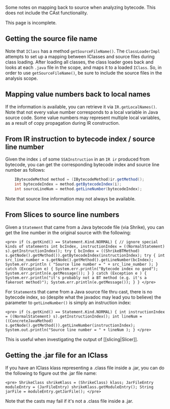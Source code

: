 Some notes on mapping back to source when analyzing bytecode. This does
not include the CAst functionality.

This page is incomplete.

Getting the source file name 
----------------------------

Note that `IClass` has a method `getSourceFileName()`. The
`ClassLoaderImpl` attempts to set up a mapping between IClasses and
source files during class loading. After loading all classes, the class
loader goes back and looks at each `.java` file in the scope, and maps
it to a loaded `IClass`. So, in order to use `getSourceFileName()`, be
sure to include the source files in the analysis scope.

Mapping value numbers back to local names 
-----------------------------------------

If the information is available, you can retrieve it via
`IR.getLocalNames()`. Note that not every value number corresponds to a
local variable in Java source code. Some value numbers may represent
multiple local variables, as a result of copy propagation during IR
construction.

From IR instruction to bytecode index / source line number 
----------------------------------------------------------

Given the index `i` of some `SSAInstruction` in an `IR ir` produced from
bytecode, you can get the corresponding bytecode index and source line
number as follows:
```java
    IBytecodeMethod method = (IBytecodeMethod)ir.getMethod();
    int bytecodeIndex = method.getBytecodeIndex(i);
    int sourceLineNum = method.getLineNumber(bytecodeIndex);
```

Note that source line information may not always be available.

From Slices to source line numbers 
----------------------------------

Given a `Statement` that came from a Java bytecode file (via Shrike),
you can get the line number in the original source with the following:

`<pre>
if (s.getKind() == Statement.Kind.NORMAL) { // ignore special kinds of statements
  int bcIndex, instructionIndex = ((NormalStatement) s).getInstructionIndex();
  try {
    bcIndex = ((ShrikeBTMethod) s.getNode().getMethod()).getBytecodeIndex(instructionIndex);
    try {
      int src_line_number = s.getNode().getMethod().getLineNumber(bcIndex);
      System.err.println ( "Source line number = " + src_line_number );
    } catch (Exception e) {
      System.err.println("Bytecode index no good");
      System.err.println(e.getMessage());
    }
  } catch (Exception e ) {
    System.err.println("it's probably not a BT method (e.g. it's a fakeroot method)");
    System.err.println(e.getMessage());
  }
}
</pre>`

For `Statement`s that came from a Java source file thru cast, there is
no bytecode index, so (despite what the javadoc may lead you to believe)
the parameter to `getLineNumber()` is simply an instruction index:

`<pre>
if (s.getKind() == Statement.Kind.NORMAL) {
  int instructionIndex = ((NormalStatement) s).getInstructionIndex();
  int lineNum = ((ConcreteJavaMethod) s.getNode().getMethod()).getLineNumber(instructionIndex);
  System.out.println("Source line number = " + lineNum );
}
</pre>`

This is useful when investigating the output of
[[slicing|Slicer]].

Getting the .jar file for an IClass
-----------------------------------

If you have an IClass klass representing a .class file inside a .jar,
you can do the following to figure out the .jar file name:

`<pre>
 ShrikeClass shrikeKlass = (ShrikeClass) klass;
 JarFileEntry moduleEntry = (JarFileEntry) shrikeKlass.getModuleEntry();
 String jarFile = moduleEntry.getJarFile();
</pre>`

Note that the casts may fail if it's not a .class file inside a .jar.